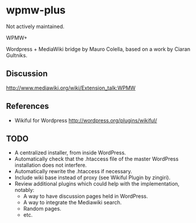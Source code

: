 # wpmw-plus

Not actively maintained.

WPMW+

Wordpress + MediaWiki bridge by Mauro Colella, based on a work by Ciaran Gultniks.

## Discussion
http://www.mediawiki.org/wiki/Extension_talk:WPMW

## References
* Wikiful for Wordpress http://wordpress.org/plugins/wikiful/

## TODO

* A centralized installer, from inside WordPress.
* Automatically check that the .htaccess file of the master WordPress installation does not interfere.
* Automatically rewrite the .htaccess if necessary.
* Include wiki base instead of proxy (see Wikiful Plugin by zingiri).
* Review additional plugins which could help with the implementation, notably:
    * A way to have discussion pages held in WordPress.
    * A way to integrate the Mediawiki search.
    * Random pages.
    * etc.
